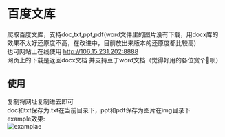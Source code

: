 # 百度文库
爬取百度文库，支持doc,txt,ppt,pdf(word文件里的图片没有下载，用docx库的效果不太好还原度不高，在改进中，目前放出来版本的还原度都比较高)<br>
也可网站上在线使用 http://106.15.231.202:8888<br>
网页上的下载是返回docx文档 并支持豆丁word文档（觉得好用的各位赏个🌟呗）
## 使用
复制将网址复制进去即可<br>
doc和txt保存为.txt在当前目录下，ppt和pdf保存为图片在img目录下<br>
example效果:<br>
![examplae](https://github.com/jk50505k/wenku_spider/blob/master/屏幕录制.gif)

